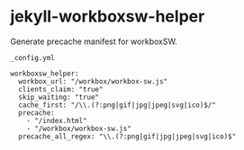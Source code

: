 # jekyll-workboxsw-helper

Generate precache manifest for workboxSW.

`_config.yml`

```
workboxsw_helper:
  workbox_url: "/workbox/workbox-sw.js"
  clients_claim: "true"
  skip_waiting: "true"
  cache_first: "/\\.(?:png|gif|jpg|jpeg|svg|ico)$/"
  precache:
    - "/index.html"
    - "/workbox/workbox-sw.js"
  precache_all_regex: "\\.(?:png|gif|jpg|jpeg|svg|ico)$"
```
